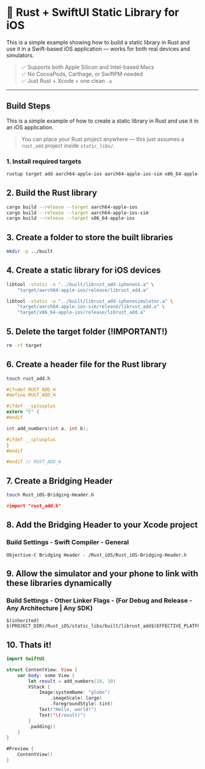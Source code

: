 # 🦀 Rust + SwiftUI Static Library for iOS

This is a simple example showing how to build a static library in Rust and use it in a Swift-based iOS application — works for both real devices and simulators.

> ✅ Supports both Apple Silicon and Intel-based Macs  
> ✅ No CocoaPods, Carthage, or SwiftPM needed  
> ✅ Just Rust + Xcode + one clean `.a`

---

## Build Steps

This is a simple example of how to create a static library in Rust and use it in an iOS application.

> You can place your Rust project anywhere — this just assumes a `rust_add` project inside `static_libs/`.

### 1. Install required targets

```bash
rustup target add aarch64-apple-ios aarch64-apple-ios-sim x86_64-apple-ios
```

## 2. Build the Rust library

```bash
cargo build --release --target aarch64-apple-ios
cargo build --release --target aarch64-apple-ios-sim
cargo build --release --target x86_64-apple-ios
```

## 3. Create a folder to store the built libraries

```bash
mkdir -p ../built
```

## 4. Create a static library for iOS devices

```bash
libtool -static -o "../built/librust_add-iphoneos.a" \
    "target/aarch64-apple-ios/release/librust_add.a"

libtool -static -o "../built/librust_add-iphonesimulator.a" \
    "target/aarch64-apple-ios-sim/release/librust_add.a" \
    "target/x86_64-apple-ios/release/librust_add.a"
```

## 5. Delete the target folder (!IMPORTANT!)

```bash
rm -rf target
```

## 6. Create a header file for the Rust library

```bash
touch rust_add.h
```

```c
#ifndef RUST_ADD_H
#define RUST_ADD_H

#ifdef __cplusplus
extern "C" {
#endif

int add_numbers(int a, int b);

#ifdef __cplusplus
}
#endif

#endif // RUST_ADD_H
```

## 7. Create a Bridging Header

```bash
touch Rust_iOS-Bridging-Header.h
```

```c
#import "rust_add.h"
```


## 8. Add the Bridging Header to your Xcode project

### Build Settings - Swift Compiler - General

```plaintext
Objective-C Bridging Header - /Rust_iOS/Rust_iOS-Bridging-Header.h
```


## 9. Allow the simulator and your phone to link with these libraries dynamically

### Build Settings - Other Linker Flags -  (For Debug and Release - Any Architecture | Any SDK)
```plaintext
$(inherited) $(PROJECT_DIR)/Rust_iOS/static_libs/built/librust_add$(EFFECTIVE_PLATFORM_NAME).a
```


## 10. Thats it!

```swift
import SwiftUI

struct ContentView: View {
    var body: some View {
        let result = add_numbers(10, 10)
        VStack {
            Image(systemName: "globe")
                .imageScale(.large)
                .foregroundStyle(.tint)
            Text("Hello, world!")
            Text("\(result)")
        }
        .padding()
    }
}

#Preview {
    ContentView()
}

```
